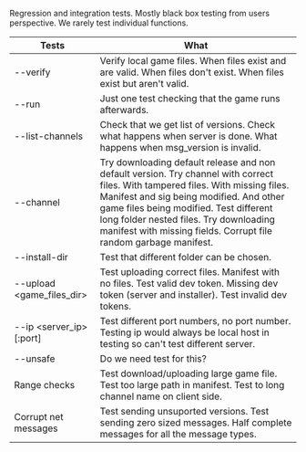 Regression and integration tests. Mostly black box testing from users perspective. We rarely test individual functions.


|Tests|What|
|-|-|
|--verify|Verify local game files. When files exist and are valid. When files don't exist. When files exist but aren't valid.|
|--run|Just one test checking that the game runs afterwards.|
|--list-channels|Check that we get list of versions. Check what happens when server is done. What happens when msg_version is invalid.|
|--channel <name>|Try downloading default release and non default version. Try channel with correct files. With tampered files. With missing files. Manifest and sig being modified. And other game files being modified. Test different long folder nested files. Try downloading manifest with missing fields. Corrupt file random garbage manifest. |
|--install-dir <path>|Test that different folder can be chosen.|
|--upload <channel> <game_files_dir>|Test uploading correct files. Manifest with no files. Test valid dev token. Missing dev token (server and installer). Test invalid dev tokens.|
|--ip <server_ip>[:port]|Test different port numbers, no port number. Testing ip would always be local host in testing so can't test different server.|
|--unsafe|Do we need test for this?|
|Range checks|Test download/uploading large game file. Test too large path in manifest. Test to long channel name on client side.|
|Corrupt net messages|Test sending unsuported versions. Test sending zero sized messages. Half complete messages for all the message types.|


